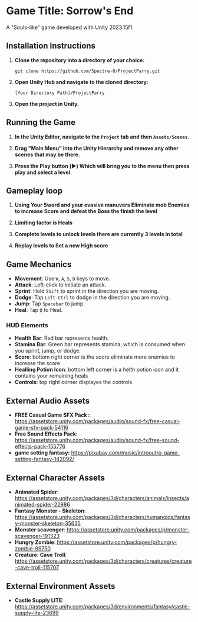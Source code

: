 # Game Title: Sorrow's End

A "Souls-like" game developed with Unity 2023.15f1.

## Installation Instructions

1. **Clone the repository into a directory of your choice:**

    ```
    git clone https://github.com/Spectre-0/ProjectParry.git
    ```

2. **Open Unity Hub and navigate to the cloned directory:**

    ```
    [Your Directory Path]/ProjectParry
    ```

3. **Open the project in Unity.**

## Running the Game

1. **In the Unity Editor, navigate to the `Project` tab and then `Assets/Scenes`.**
   
2. **Drag "Main Menu" into the Unity Hierarchy and remove any other scenes that may be there.**
  
3. **Press the Play button (▶️) Which will bring you to the menu then press play and select a level.**

## Gameplay loop

1. **Using Your Sword and your evasive  manuvers Eliminate mob Enemies to increase Score and defeat the Boss the finish the level**
   
2. **Limiting factor is Heals**
  
3. **Complete levels to unlock levels there are currently 3 levels in total**

3. **Replay levels to Set a new High score**




## Game Mechanics

- **Movement**: Use `W`, `A`, `S`, `D` keys to move.
- **Attack**: Left-click to initiate an attack.
- **Sprint**: Hold `Shift` to sprint in the direction you are moving.
- **Dodge**: Tap `Left-Ctrl` to dodge in the direction you are moving.
- **Jump**: Tap `Spacebar` to jump.
- **Heal**: Tap `Q` to Heal.
### HUD Elements

- **Health Bar**: Red bar represents health.
- **Stamina Bar**: Green bar represents stamina, which is consumed when you sprint, jump, or dodge.
- **Score**: bottom right corner is the score eliminate more enemies to increase the score
- **Healling Potion Icon**: bottom left corner is a helth potion icon and it contains your remaining heals
- **Controls**: top right corner displayes the controls

## External Audio Assets 
- **FREE Casual Game SFX Pack :** https://assetstore.unity.com/packages/audio/sound-fx/free-casual-game-sfx-pack-54116
- **Free Sound Effects Pack:** https://assetstore.unity.com/packages/audio/sound-fx/free-sound-effects-pack-155776
- **game setting fantasy:** https://pixabay.com/music/introoutro-game-setting-fantasy-142092/

## External Character Assets 
- **Animated Spider**: https://assetstore.unity.com/packages/3d/characters/animals/insects/animated-spider-22986
- **Fantasy Monster - Skeleton**: https://assetstore.unity.com/packages/3d/characters/humanoids/fantasy-monster-skeleton-35635
- **Monster scavenger**: https://assetstore.unity.com/packages/p/monster-scavenger-191323
- **Hungry Zombie**: https://assetstore.unity.com/packages/p/hungry-zombie-99750
- **Creature: Cave Troll**: https://assetstore.unity.com/packages/3d/characters/creatures/creature-cave-troll-115707


## External Environment Assets 
- **Castle Supply LITE**: https://assetstore.unity.com/packages/3d/environments/fantasy/castle-supply-lite-23699

